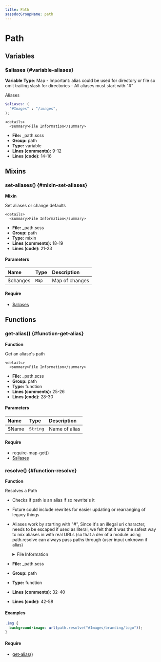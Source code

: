 ```yaml
---
title: Path
sassdocGroupName: path
---
```



# Path





## Variables




<div class="sassdoc-item-header">

###  $aliases {#variable-aliases}

  <div class="sassdoc-item-header__labels">
    <span class="tag tag--primary"><strong>Variable</strong></span> <span class="tag"><strong>Type</strong>: Map
- Important: alias could be used for directory or file so omit trailing slash for directories
- All aliases must start with "#"</span>
  </div>

</div>

  

Aliases 
    
    

``` scss
$aliases: (
  "#Images" : "/images",
);
```
  

    <details>
      <summary>File Information</summary>
- **File:** _path.scss
- **Group:** path
- **Type:** variable
- **Lines (comments):** 9-12
- **Lines (code):** 14-16
    </details>
    
  

## Mixins




<div class="sassdoc-item-header">

###  set-aliases() {#mixin-set-aliases}

  <div class="sassdoc-item-header__labels">
    <span class="tag tag--primary"><strong>Mixin</strong></span>
  </div>

</div>

  

Set aliases or change defaults
    
    

    <details>
      <summary>File Information</summary>
- **File:** _path.scss
- **Group:** path
- **Type:** mixin
- **Lines (comments):** 18-19
- **Lines (code):** 21-23
    </details>
    

#### Parameters


|Name|Type|Description|
|:--|:--|:--|
|$changes|`Map`|Map of changes|

    

#### Require

- [$aliases](/sass/core/path/#variable-aliases)
  
  

## Functions




<div class="sassdoc-item-header">

###  get-alias() {#function-get-alias}

  <div class="sassdoc-item-header__labels">
    <span class="tag tag--primary"><strong>Function</strong></span>
  </div>

</div>

  

Get an aliase's path
    
    

    <details>
      <summary>File Information</summary>
- **File:** _path.scss
- **Group:** path
- **Type:** function
- **Lines (comments):** 25-26
- **Lines (code):** 28-30
    </details>
    

#### Parameters


|Name|Type|Description|
|:--|:--|:--|
|$Name|`String`|Name of alias|

    

#### Require

- require-map-get()
- [$aliases](/sass/core/path/#variable-aliases)
  


<div class="sassdoc-item-header">

###  resolve() {#function-resolve}

  <div class="sassdoc-item-header__labels">
    <span class="tag tag--primary"><strong>Function</strong></span>
  </div>

</div>

  

Resolves a Path 
- Checks if path is an alias if so rewrite's it
- Future could include rewrites for easier updating or rearranging of legacy things
- Aliases work by starting with "#", Since it's an illegal uri character, needs to be escaped if used as literal, we felt that it was the safest way to mix aliases in with real URLs (so that a dev of a module using path.resolve can always pass paths through (user input unknown if alias)
    
    

    <details>
      <summary>File Information</summary>
- **File:** _path.scss
- **Group:** path
- **Type:** function
- **Lines (comments):** 32-40
- **Lines (code):** 42-58
    </details>
    

#### Examples

      


``` scss
.img {
  background-image: url(path.resolve("#Images/branding/logo"));
}
```
  

      

#### Require

- [get-alias()](/sass/core/path/#function-get-alias)
  
  
  